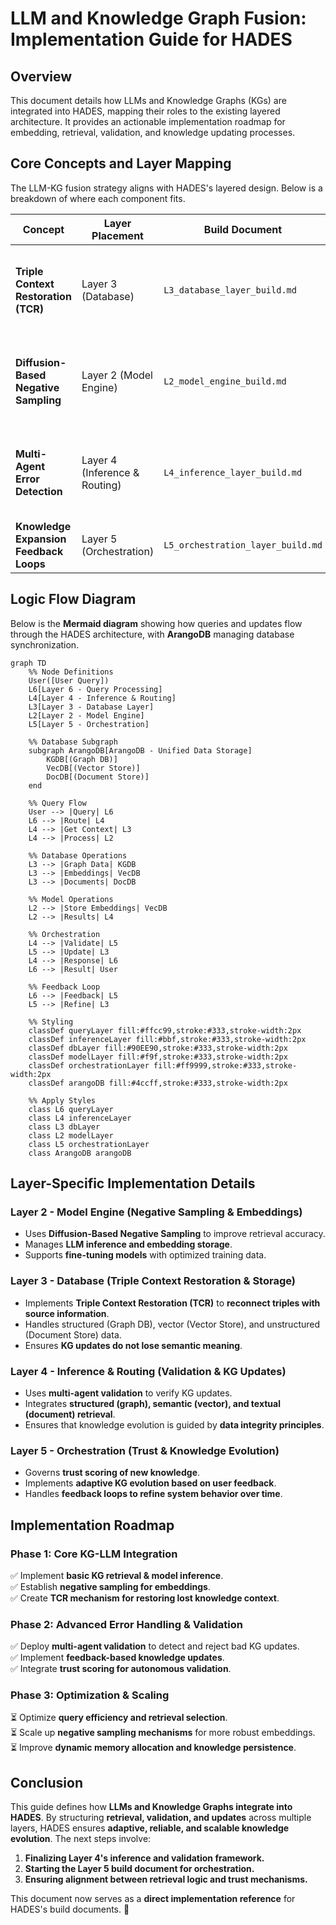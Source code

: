 # LLM and Knowledge Graph Fusion: Implementation Guide for HADES

## Overview

This document details how LLMs and Knowledge Graphs (KGs) are integrated into HADES, mapping their roles to the existing layered architecture. It provides an actionable implementation roadmap for embedding, retrieval, validation, and knowledge updating processes.

## Core Concepts and Layer Mapping

The LLM-KG fusion strategy aligns with HADES's layered design. Below is a breakdown of where each component fits.

| **Concept**                  | **Layer Placement** | **Build Document**                | **Implementation Notes**        |
|------------------------------|---------------------|---------------------------------|--------------------------------|
| **Triple Context Restoration (TCR)** | Layer 3 (Database) | `L3_database_layer_build.md` | Ensures knowledge consistency by linking extracted triples to their source context. |
| **Diffusion-Based Negative Sampling** | Layer 2 (Model Engine) | `L2_model_engine_build.md` | Improves LLM embedding quality by refining training with better negative examples. |
| **Multi-Agent Error Detection** | Layer 4 (Inference & Routing) | `L4_inference_layer_build.md` | Validates KG updates before they are applied, preventing knowledge corruption. |
| **Knowledge Expansion Feedback Loops** | Layer 5 (Orchestration) | `L5_orchestration_layer_build.md` | Governs trust scoring, error correction, and KG updates. |

## Logic Flow Diagram

Below is the **Mermaid diagram** showing how queries and updates flow through the HADES architecture, with **ArangoDB** managing database synchronization.

```mermaid
graph TD
    %% Node Definitions
    User([User Query])
    L6[Layer 6 - Query Processing]
    L4[Layer 4 - Inference & Routing]
    L3[Layer 3 - Database Layer]
    L2[Layer 2 - Model Engine]
    L5[Layer 5 - Orchestration]

    %% Database Subgraph
    subgraph ArangoDB[ArangoDB - Unified Data Storage]
        KGDB[(Graph DB)]
        VecDB[(Vector Store)]
        DocDB[(Document Store)]
    end

    %% Query Flow
    User --> |Query| L6
    L6 --> |Route| L4
    L4 --> |Get Context| L3
    L4 --> |Process| L2

    %% Database Operations
    L3 --> |Graph Data| KGDB
    L3 --> |Embeddings| VecDB
    L3 --> |Documents| DocDB

    %% Model Operations
    L2 --> |Store Embeddings| VecDB
    L2 --> |Results| L4

    %% Orchestration
    L4 --> |Validate| L5
    L5 --> |Update| L3
    L4 --> |Response| L6
    L6 --> |Result| User

    %% Feedback Loop
    L6 --> |Feedback| L5
    L5 --> |Refine| L3

    %% Styling
    classDef queryLayer fill:#ffcc99,stroke:#333,stroke-width:2px
    classDef inferenceLayer fill:#bbf,stroke:#333,stroke-width:2px
    classDef dbLayer fill:#90EE90,stroke:#333,stroke-width:2px
    classDef modelLayer fill:#f9f,stroke:#333,stroke-width:2px
    classDef orchestrationLayer fill:#ff9999,stroke:#333,stroke-width:2px
    classDef arangoDB fill:#4ccff,stroke:#333,stroke-width:2px

    %% Apply Styles
    class L6 queryLayer
    class L4 inferenceLayer
    class L3 dbLayer
    class L2 modelLayer
    class L5 orchestrationLayer
    class ArangoDB arangoDB
```

## Layer-Specific Implementation Details

### **Layer 2 - Model Engine (Negative Sampling & Embeddings)**

- Uses **Diffusion-Based Negative Sampling** to improve retrieval accuracy.
- Manages **LLM inference and embedding storage**.
- Supports **fine-tuning models** with optimized training data.

### **Layer 3 - Database (Triple Context Restoration & Storage)**

- Implements **Triple Context Restoration (TCR)** to **reconnect triples with source information**.
- Handles structured (Graph DB), vector (Vector Store), and unstructured (Document Store) data.
- Ensures **KG updates do not lose semantic meaning**.

### **Layer 4 - Inference & Routing (Validation & KG Updates)**

- Uses **multi-agent validation** to verify KG updates.
- Integrates **structured (graph), semantic (vector), and textual (document) retrieval**.
- Ensures that knowledge evolution is guided by **data integrity principles**.

### **Layer 5 - Orchestration (Trust & Knowledge Evolution)**

- Governs **trust scoring of new knowledge**.
- Implements **adaptive KG evolution based on user feedback**.
- Handles **feedback loops to refine system behavior over time**.

## Implementation Roadmap

### **Phase 1: Core KG-LLM Integration**

✅ Implement **basic KG retrieval & model inference**.  
✅ Establish **negative sampling for embeddings**.  
✅ Create **TCR mechanism for restoring lost knowledge context**.

### **Phase 2: Advanced Error Handling & Validation**

✅ Deploy **multi-agent validation** to detect and reject bad KG updates.  
✅ Implement **feedback-based knowledge updates**.  
✅ Integrate **trust scoring for autonomous validation**.

### **Phase 3: Optimization & Scaling**

⏳ Optimize **query efficiency and retrieval selection**.  
⏳ Scale up **negative sampling mechanisms** for more robust embeddings.  
⏳ Improve **dynamic memory allocation and knowledge persistence**.

## Conclusion

This guide defines how **LLMs and Knowledge Graphs integrate into HADES**. By structuring **retrieval, validation, and updates** across multiple layers, HADES ensures **adaptive, reliable, and scalable knowledge evolution**. The next steps involve:

1. **Finalizing Layer 4's inference and validation framework.**
2. **Starting the Layer 5 build document for orchestration.**
3. **Ensuring alignment between retrieval logic and trust mechanisms.**

This document now serves as a **direct implementation reference** for HADES's build documents. 🚀
